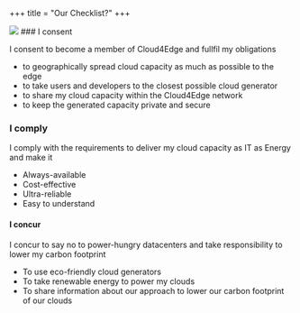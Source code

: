 +++
title = "Our Checklist?"
+++

<img class="gener8Logo" src="https://orientation.georgetown.edu/sites/orientation/files/checklist-banner.jpg">
### I consent

I consent to become a member of Cloud4Edge and fullfil my obligations
* to geographically spread cloud capacity as much as possible to the edge
* to take users and developers to the closest possible cloud generator
* to share my cloud capacity within the Cloud4Edge network
* to keep the generated capacity private and secure

### I comply

I comply with the requirements to deliver my cloud capacity as IT as Energy and make it

* Always-available
* Cost-effective
* Ultra-reliable
* Easy to understand

#### I concur

I concur to say no to power-hungry datacenters and take responsibility to lower my carbon footprint

* To use eco-friendly cloud generators
* To take renewable energy to power my clouds
* To share information about our approach to lower our carbon footprint of our clouds